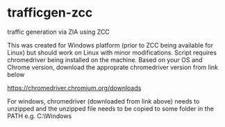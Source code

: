 # trafficgen-zcc
traffic generation via ZIA using ZCC

This was created for Windows platform (prior to ZCC being available for Linux) but should work on Linux with minor modifications.
Script requires chromedriver being installed on the machine. Based on your OS and Chrome version, download the approprate chromedriver version from link below

https://chromedriver.chromium.org/downloads

For windows, chromedriver (downloaded from link above) needs to unzipped and the unzipped file needs to be copied to some folder in the PATH e.g. C:\Windows 
